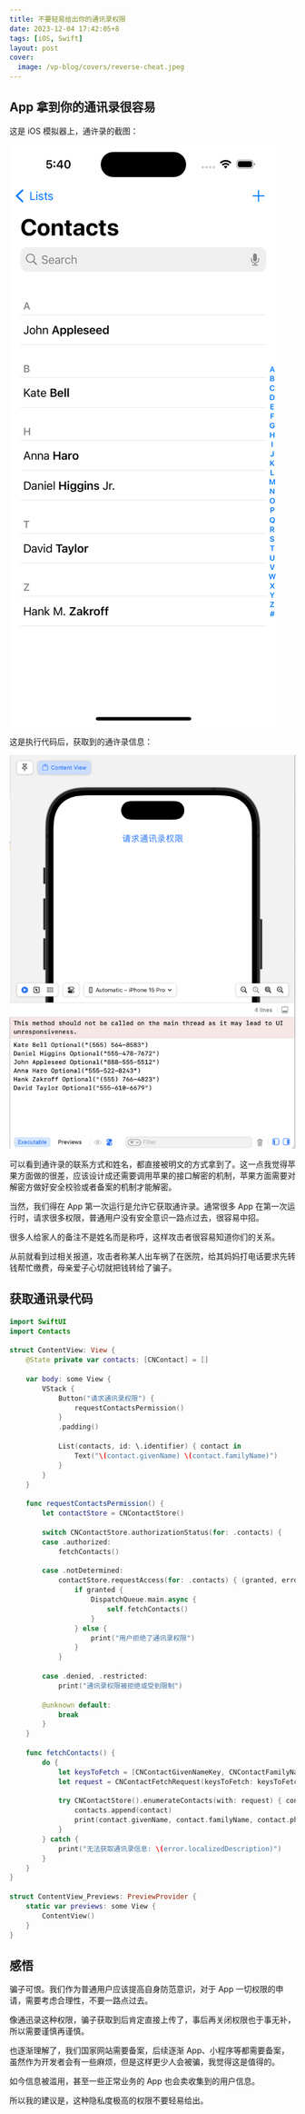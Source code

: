 ```yaml
---
title: 不要轻易给出你的通讯录权限
date: 2023-12-04 17:42:05+8
tags: [iOS, Swift]
layout: post
cover:
  image: /vp-blog/covers/reverse-cheat.jpeg
---
```


## App 拿到你的通讯录很容易

这是 iOS 模拟器上，通许录的截图：

![](/resources/2023-12/01.png)

这是执行代码后，获取到的通许录信息：

![](/resources/2023-12/02.png)

可以看到通许录的联系方式和姓名，都直接被明文的方式拿到了。这一点我觉得苹果方面做的很差，应该设计成还需要调用苹果的接口解密的机制，苹果方面需要对解密方做好安全校验或者备案的机制才能解密。

当然，我们得在 App 第一次运行是允许它获取通许录。通常很多 App 在第一次运行时，请求很多权限，普通用户没有安全意识一路点过去，很容易中招。

很多人给家人的备注不是姓名而是称呼，这样攻击者很容易知道你们的关系。

从前就看到过相关报道，攻击者称某人出车祸了在医院，给其妈妈打电话要求先转钱帮忙缴费，母亲爱子心切就把钱转给了骗子。


## 获取通讯录代码

```swift
import SwiftUI
import Contacts

struct ContentView: View {
    @State private var contacts: [CNContact] = []
    
    var body: some View {
        VStack {
            Button("请求通讯录权限") {
                requestContactsPermission()
            }
            .padding()
            
            List(contacts, id: \.identifier) { contact in
                Text("\(contact.givenName) \(contact.familyName)")
            }
        }
    }

    func requestContactsPermission() {
        let contactStore = CNContactStore()

        switch CNContactStore.authorizationStatus(for: .contacts) {
        case .authorized:
            fetchContacts()
            
        case .notDetermined:
            contactStore.requestAccess(for: .contacts) { (granted, error) in
                if granted {
                    DispatchQueue.main.async {
                        self.fetchContacts()
                    }
                } else {
                    print("用户拒绝了通讯录权限")
                }
            }
            
        case .denied, .restricted:
            print("通讯录权限被拒绝或受到限制")
            
        @unknown default:
            break
        }
    }

    func fetchContacts() {
        do {
            let keysToFetch = [CNContactGivenNameKey, CNContactFamilyNameKey, CNContactPhoneNumbersKey]
            let request = CNContactFetchRequest(keysToFetch: keysToFetch as [CNKeyDescriptor])

            try CNContactStore().enumerateContacts(with: request) { contact, _ in
                contacts.append(contact)
                print(contact.givenName, contact.familyName, contact.phoneNumbers.first?.value.stringValue)
            }
        } catch {
            print("无法获取通讯录信息: \(error.localizedDescription)")
        }
    }
}

struct ContentView_Previews: PreviewProvider {
    static var previews: some View {
        ContentView()
    }
}
```


## 感悟

骗子可恨。我们作为普通用户应该提高自身防范意识，对于 App 一切权限的申请，需要考虑合理性，不要一路点过去。

像通迅录这种权限，骗子获取到后肯定直接上传了，事后再关闭权限也于事无补，所以需要谨慎再谨慎。

也逐渐理解了，我们国家网站需要备案，后续逐渐 App、小程序等都需要备案，虽然作为开发者会有一些麻烦，但是这样更少人会被骗，我觉得这是值得的。

如今信息被滥用，甚至一些正常业务的 App 也会卖收集到的用户信息。

所以我的建议是，这种隐私度极高的权限不要轻易给出。
